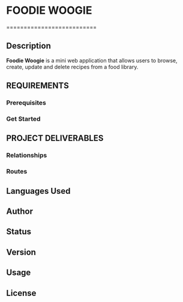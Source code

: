 # FOODIE WOOGIE
==========================

## Description
**Foodie Woogie** is a mini web application that allows users to browse, create, update and delete recipes from a food library.

## REQUIREMENTS
### Prerequisites
### Get Started

## PROJECT DELIVERABLES
### Relationships


### Routes

## Languages Used
## Author
## Status
## Version
## Usage
## License